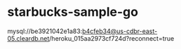 # starbucks-sample-go

mysql://be3921042e1a83:b4cfeb34@us-cdbr-east-05.cleardb.net/heroku_015aa2973cf724d?reconnect=true